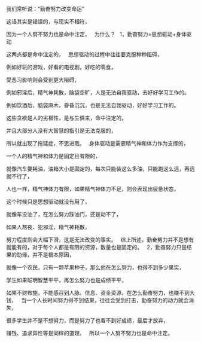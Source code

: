 我们常听说：“勤奋努力改变命运”

这话其实是错误的，与现实不相符，

因为一个人努不努力也是命中注定，
&nbsp;
为什么？
&nbsp;
1，勤奋努力=思想驱动+身体驱动

这两点都是命中注定的，
&nbsp;
思想驱动的过程中往往要克服种种阻碍，

例如好玩的游戏，好看的电视剧，好吃的零食，

受恶习影响则会受到更大阻碍，

例如邪淫后，精气神耗散，脑袋空旷，人是无法自我驱动，去好好学习工作的。

例如饮酒后，脑袋麻木，昏昏沉沉，也是无法自我驱动，好好学习工作的。

这些贪欲是人的劣根性，是与生俱来，命中注定的，

并且大部分人没有大智慧的指引是无法克服的，

所以就出现了拖延症，不思进取。
&nbsp;
身体驱动是需要精气神和体力作为支撑的，

一个人的精气神和体力是固定且有限的，

就像汽车要耗油，油箱大小是固定的，每次只能装这么多油，只能跑这么远，再远就不行了，

人也一样，精气神体力有限，如果精气神体力不足，则会表现出疲惫状态，

这个时候只是思想驱动就没有用了，

就像车没油了，在怎么努力踩油门，还是动不了，

如果人熬夜、犯邪淫，精气神耗散，

努力程度则会大幅下滑，这是无法改变的事实。
&nbsp;
综上所述，勤奋努力并不是想有就能有的，对于每个人都是有限的资源，数量也是固定的。
&nbsp;
2，勤奋努力只是结果的助缘，并不是根本原因，

就像一个农民，只有一颗苹果种子，那么他在怎么努力，也得不到多少果实，

学生如果聪明智慧平平，再怎么努力也是成绩平平，

如果不财布施，不能感召到人脉、信息、资金资源，在怎么勤奋努力，也赚不到大钱，
&nbsp;
当一个人长时间努力得不到结果，往往会受到打击，勤奋努力的动力就会消失，

很多学生并不是不想努力，而是努力了也看不到好成绩，最后才放弃，

赚钱、追求异性等是同样的道理。
&nbsp;
所以一个人努不努力也是命中注定。
